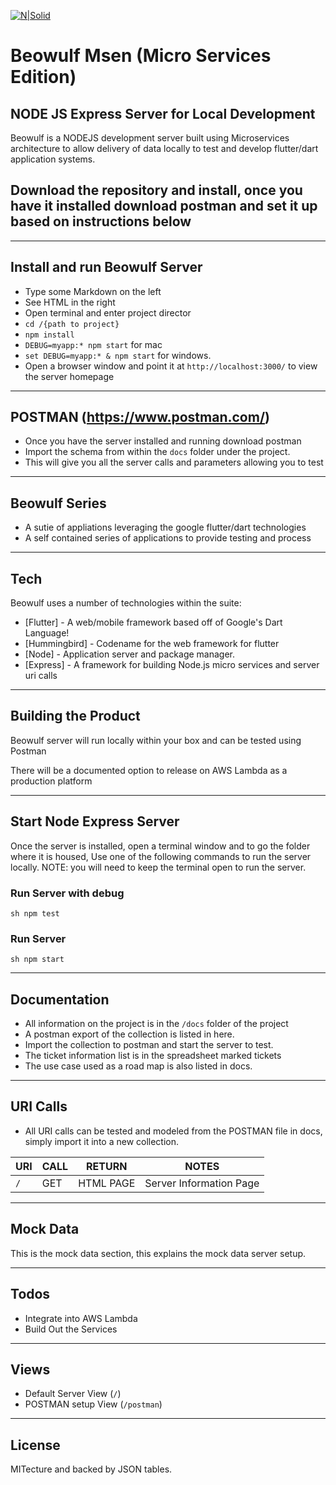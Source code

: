 [![N|Solid](https://github.com/raymondwbayly/beowulf_mse_server/blob/master/lib/public/images/mse-banner.jpg?raw=true?raw=true?raw=true)](#)

# Beowulf Msen (Micro Services Edition)

## NODE JS Express Server for Local Development

Beowulf is a NODEJS development server built using Microservices architecture to allow delivery of data locally to test and develop flutter/dart application systems.


## Download the repository and install, once you have it installed download postman and set it up based on instructions below

---

## Install and run Beowulf Server

- Type some Markdown on the left
- See HTML in the right
- Open terminal and enter project director
- ```cd /{path to project}```
- ```npm install```
- ```DEBUG=myapp:* npm start``` for mac
- ```set DEBUG=myapp:* & npm start``` for windows.
- Open a browser window and point it at ```http://localhost:3000/``` to view the server homepage

---

## POSTMAN (https://www.postman.com/)

- Once you have the server installed and running download postman
- Import the schema from within the ```docs``` folder under the project.
- This will give you all the server calls and parameters allowing you to test

---

## Beowulf Series

- A sutie of appliations leveraging the google flutter/dart technologies
- A self contained series of applications to provide testing and process

---

## Tech

Beowulf uses a number of technologies within the suite:

- [Flutter] - A web/mobile framework based off of Google's Dart Language!
- [Hummingbird] - Codename for the web framework for flutter
- [Node] - Application server and package manager.
- [Express] - A framework for building Node.js micro services and server uri calls

---

## Building the Product

Beowulf server will run locally within your box and can be tested using Postman

There will be a documented option to release on AWS Lambda as a production platform

---

## Start Node Express Server

Once the server is installed, open a terminal window and to go the folder where it is housed, Use one of the following commands to run the server locally. NOTE: you will need to keep the terminal open to run the server.

### Run Server with debug

```sh npm test```

### Run Server

```sh npm start```

---

## Documentation

- All information on the project is in the ```/docs``` folder of the project
- A postman export of the collection is listed in here.
- Import the collection to postman and start the server to test.
- The ticket information list is in the spreadsheet marked tickets
- The use case used as a road map is also listed in docs.

---

## URI Calls

- All URI calls can be tested and modeled from the POSTMAN file in docs, simply import it into a new collection.

| URI                           | CALL   | RETURN    |  NOTES                        |
| ------                        | ------ | ------    | ------                        |
|```/```                        |  GET   | HTML PAGE | Server Information Page       |

---

## Mock Data

This is the mock data section, this explains the mock data server setup.

---

## Todos

- Integrate into AWS Lambda
- Build Out the Services

---

## Views

- Default Server View (```/```)
- POSTMAN setup View (```/postman```)

---

## License

MITecture and backed by JSON tables. 
